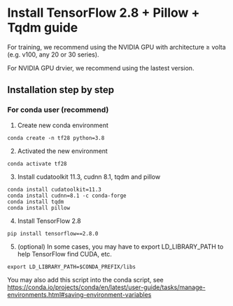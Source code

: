 # Install TensorFlow 2.8  + Pillow + Tqdm guide

For training, we recommend using the NVIDIA GPU with architecture ≥ volta (e.g. v100, any 20 or 30 series).

For NVIDIA GPU drvier, we recommend using the lastest version.

## Installation step by step

### For conda user (recommend)

1. Create new conda environment
```
conda create -n tf28 python=3.8
```
2. Activated the new environment
```
conda activate tf28
```
3. Install cudatoolkit 11.3, cudnn 8.1, tqdm and pillow
```
conda install cudatoolkit=11.3
conda install cudnn=8.1 -c conda-forge
conda install tqdm
conda install pillow
```
4. Install TensorFlow 2.8

```
pip install tensorflow==2.8.0
```

5. (optional) In some cases, you may have to export LD_LIBRARY_PATH to help TensorFlow find CUDA, etc.

```
export LD_LIBRARY_PATH=$CONDA_PREFIX/libs
```

You may also add this script into the conda script, see https://conda.io/projects/conda/en/latest/user-guide/tasks/manage-environments.html#saving-environment-variables
